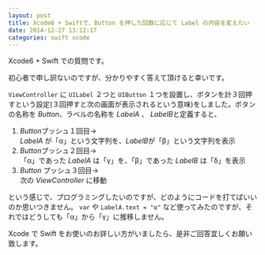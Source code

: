 ```yaml
---
layout: post
title: Xcode6 + Swiftで、Button を押した回数に応じて Label の内容を変えたい
date: 2014-12-27 13:12:17
categories: swift xcode
---
```

<p>Xcode6 + Swift での質問です。</p>

<p>初心者で申し訳ないのですが、分かりやすく答えて頂けると幸いです。</p>

<p><code>ViewController</code> に <code>UILabel</code> ２つと <code>UIButton</code> １つを設置し、ボタンを計３回押すという設定(３回押すと次の画面が表示されるという意味)をしました。ボタンの名称を <em>Button</em>、ラベルの名称を <em>LabelA</em> 、 <em>LabelB</em>と定義すると、</p>

<ol>
<li><em>Button</em>プッシュ１回目→<br>
<em>LabelA</em> が「α」という文字列を、<em>LabelB</em>が「β」という文字列を表示</li>
<li><em>Button</em>プッシュ２回目→<br>
「α」であった <em>LabelA</em> は「γ」を、「β」であった <em>LabelB</em> は「δ」を表示</li>
<li><em>Button</em> プッシュ３回目→<br>
次の <em>ViewController</em> に移動</li>
</ol>

<p>という感じで、プログラミングしたいのですが、どのようにコードを打てばいいのか思いつきません。 <code>var</code> や <code>LabelA.text = "α"</code> など使ってみたのですが、それではどうしても「α」から「γ」に推移しません。</p>

<p>Xcode で Swift をお使いのお詳しい方がいましたら、是非ご回答宜しくお願い致します。</p>

